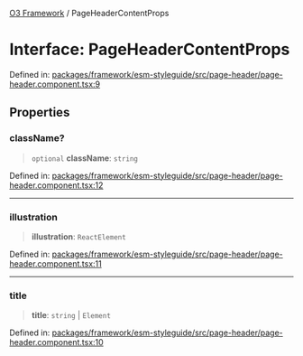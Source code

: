 [O3 Framework](../API.md) / PageHeaderContentProps

# Interface: PageHeaderContentProps

Defined in: [packages/framework/esm-styleguide/src/page-header/page-header.component.tsx:9](https://github.com/openmrs/openmrs-esm-core/blob/85cde3ce59cd3d29230c98040a3f53525e808725/packages/framework/esm-styleguide/src/page-header/page-header.component.tsx#L9)

## Properties

### className?

> `optional` **className**: `string`

Defined in: [packages/framework/esm-styleguide/src/page-header/page-header.component.tsx:12](https://github.com/openmrs/openmrs-esm-core/blob/85cde3ce59cd3d29230c98040a3f53525e808725/packages/framework/esm-styleguide/src/page-header/page-header.component.tsx#L12)

***

### illustration

> **illustration**: `ReactElement`

Defined in: [packages/framework/esm-styleguide/src/page-header/page-header.component.tsx:11](https://github.com/openmrs/openmrs-esm-core/blob/85cde3ce59cd3d29230c98040a3f53525e808725/packages/framework/esm-styleguide/src/page-header/page-header.component.tsx#L11)

***

### title

> **title**: `string` \| `Element`

Defined in: [packages/framework/esm-styleguide/src/page-header/page-header.component.tsx:10](https://github.com/openmrs/openmrs-esm-core/blob/85cde3ce59cd3d29230c98040a3f53525e808725/packages/framework/esm-styleguide/src/page-header/page-header.component.tsx#L10)
